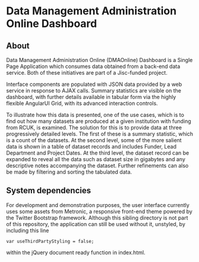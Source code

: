 Data Management Administration Online Dashboard
==
About
-
Data Management Administration Online (DMAOnline) Dashboard is a Single Page Application which consumes data obtained from a back-end data service. Both of these initiatives are part of a Jisc-funded project.

Interface components are populated with JSON data provided by a web service in response to AJAX calls. Summary statistics are visible on the dashboard, with further details available in tabular form via the highly flexible AngularUI Grid, with its advanced interaction controls.

To illustrate how this data is presented, one of the use cases, which is to find out how many datasets are produced at a given institution with funding from RCUK, is examined. The solution for this is to provide data at three progressively detailed levels. The first of these is a summary statistic, which is a count of the datasets. At the second level, some of the more salient data is shown in a table of dataset records and includes Funder, Lead Department and Project Dates. At the third level, the dataset record can be expanded to reveal all the data such as dataset size in gigabytes and any descriptive notes accompanying the dataset. Further refinements can also be made by filtering and sorting the tabulated data.


System dependencies
-
For development and demonstration purposes, the user interface currently uses some assets from Metronic, a responsive front-end theme powered by the Twitter Bootstrap framework. Although this sibling directory is not part of this repository, the application can still be used without it, unstyled, by including this line
```
var useThirdPartyStyling = false;
```
within the jQuery document ready function in index.html.